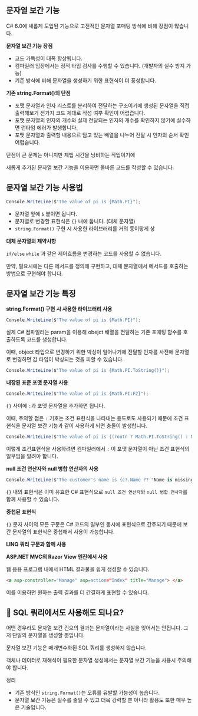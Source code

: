 ## 문자열 보간 기능

C# 6.0에 새롭게 도입된 기능으로 고전적인 문자열 포매팅 방식에 비해 장점이 많습니다.

**문자열 보간 기능 장점**

- 코드 가독성이 대폭 향상됩니다.
- 컴파일러 입장에서는 정적 타입 검사를 수행할 수 있습니다. (개발자의 실수 방지 가능)
- 기존 방식에 비해 문자열을 생성하기 위한 표현식이 더 풍성합니다.

**기존 string.Format()의 단점**

- 포맷 문자열과 인자 리스트를 분리하여 전달하는 구조이기에 생성된 문자열을 직접 출력해보기 전가지 코드 제대로 작성 여부 확인이 어렵습니다.
- 포맷 문자열의 인자의 개수와 실제 전달되는 인자의 개수를 확인하지 않기에 실수하면 런타임 에러가 발생합니다.
- 포맷 문자열과 출력할 내용으르 담고 있는 배열을 나누어 전달 시 인자의 순서 확인 어렵습니다.

단점이 큰 문제는 아니지만 제법 시간을 낭비하는 작업이기에

새롭게 추가된 문자열 보간 기능을 이용하면 올바른 코드를 작성할 수 있습니다.

## 문자열 보간 기능 사용법

```csharp
Console.WriteLine($"The value of pi is {Math.PI}");
```

- 문자열 앞에 `$` 붙이면 됩니다.
- 문자열로 변경할 표현식은 `{}` 내에 둡니다. (대체 문자열)
- `string.Format()` 구현 시 사용한 라이브러리를 거의 동이랗게 상

**대체 문자열의 제약사항**

`if/else` `while` 과 같은 제어흐름을 변경하는 코드를 사용할 수 없습니다.

만약, 필요시에는 다른 메서드를 정의해 구현하고, 대체 문자열에서 메서드를 호출하는 방법으로 구현해야 합니다.

## 문자열 보간 기능 특징

**string.Format() 구현 시 사용한 라이브러리 사용**

```csharp
Console.WriteLine($"The value of pi is {Math.PI}");
```

실제 C# 컴파일러는 param을 이용해 obejct 배열을 전달하는 기존 포매팅 함수를 호출하도록 코드를 생성합니다.

이때, object 타입으로 변경하기 위한 박싱이 일어나기에 전달할 인자를 사전에 문자열로 변경하면 값 타입이 박싱되는 것을 피할 수 있습니다.

```csharp
Console.WriteLine($"The value of pi is {Math.PI.ToString()}");
```

**내장된 표준 포맷 문자열 사용**

```csharp
Console.WriteLine($"The value of pi is {Math.PI:F2}");
```

`{}` 사이에 `:`과 포맷 문자열을 추가하면 됩니다.

이때, 주의할 점은 `:` 기호는 조건 표현식을 나타내는 용도로도 사용되기 때문에 조건 표현식을 문자열 보간 기능과 같이 사용하게 되면 충돌이 발생합니다.

```csharp
Console.WriteLine($"The value of pi is {(routn ? Math.PI.ToString() : Math.PI.ToString("F2"))}");
```

이렇게 조건표현식을 사용하려면 컴파일러에서  `:` 이 포맷 문자열이 아닌 조건 표현식의 일부임을 알려야 합니다.

**null 조건 연산자와 null 병합 연산자의 사용**

```csharp
Console.WriteLine($"The customer's name is {c?.Name ?? "Name is missing"}");
```

`{}` 내의 표현식은 이미 유효한 C# 표현식으로 `null 조건 연산자`와 `null 병합 연사자`를 함께 사용할 수 있습니다.

**중첩된 표현식**

`{}` 문자 사이의 모든 구문은 C# 코드의 일부인 동시에 표현식으로 간주되기 때문에 보간 문자열의 표현식은 중첩해서 사용이 가능합니다.

**LINQ 쿼리 구문과 함께 사용**

**ASP.NET MVC의 Razor View 엔진에서 사용**

웹 응용 프로그램 내에서 HTML 결과물을 쉽게 생성할 수 있습니다. 

```html
<a asp-constroller="Manage" asp=action="Index" title="Manage"> </a>
```

이를 이용하면 원하는 출력 결과를 더 간결하게 표현할 수 있습니다.

## 🤔 SQL 쿼리에서도 사용해도 되나요?

어떤 경우라도 문자열 보간 긴으의 결과는 문자열이라는 사실을 잊어서는 안됩니다. 그저 단일의 문자열을 생성할 뿐입니다.

문자열 보간 기능은 매개변수화된 SQL 쿼리를 생성하지 않습니다.

객체나 데이터로 재해석이 필요한 문자열 생성에서는 문자열 보간 기능을 사용시 주의해야 합니다.

정리

- 기존 방식인 `string.Format()`는 오류를 유발할 가능성이 높습니다.
- 문자열 보간 기능은 실수를 줄일 수 있고 더욱 강력할 뿐 아니라 활용도 또한 매우 높은 기술입니다.
